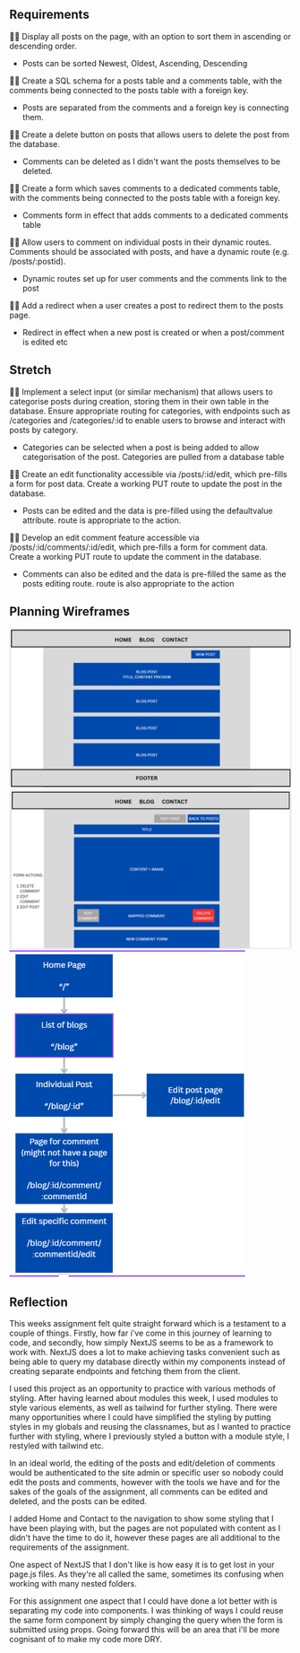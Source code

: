 ## Requirements

🎯✅ Display all posts on the page, with an option to sort them in ascending or descending order.

- Posts can be sorted Newest, Oldest, Ascending, Descending

🎯✅ Create a SQL schema for a posts table and a comments table, with the comments being connected to the posts table with a foreign key.

- Posts are separated from the comments and a foreign key is connecting them.

🎯✅ Create a delete button on posts that allows users to delete the post from the database.

- Comments can be deleted as I didn't want the posts themselves to be deleted.

🎯✅ Create a form which saves comments to a dedicated comments table, with the comments being connected to the posts table with a foreign key.

- Comments form in effect that adds comments to a dedicated comments table

🎯✅ Allow users to comment on individual posts in their dynamic routes. Comments should be associated with posts, and have a dynamic route (e.g. /posts/:postid).

- Dynamic routes set up for user comments and the comments link to the post

🎯✅ Add a redirect when a user creates a post to redirect them to the posts page.

- Redirect in effect when a new post is created or when a post/comment is edited etc

## Stretch

🏹✅ Implement a select input (or similar mechanism) that allows users to categorise posts during creation, storing them in their own table in the database. Ensure appropriate routing for categories, with endpoints such as /categories and /categories/:id to enable users to browse and interact with posts by category.

- Categories can be selected when a post is being added to allow categorisation of the post. Categories are pulled from a database table

🏹✅ Create an edit functionality accessible via /posts/:id/edit, which pre-fills a form for post data. Create a working PUT route to update the post in the database.

- Posts can be edited and the data is pre-filled using the defaultvalue attribute. route is appropriate to the action.

🏹✅ Develop an edit comment feature accessible via /posts/:id/comments/:id/edit, which pre-fills a form for comment data. Create a working PUT route to update the comment in the database.

- Comments can also be edited and the data is pre-filled the same as the posts editing route. route is also appropriate to the action

## Planning Wireframes

![List of blogs](blog-page.png)
![Blog post page](blog-post-page.png)
![Route map](route-map.png)

## Reflection

This weeks assignment felt quite straight forward which is a testament to a couple of things. Firstly, how far i've come in this journey of learning to code, and secondly, how simply NextJS seems to be as a framework to work with. NextJS does a lot to make achieving tasks convenient such as being able to query my database directly within my components instead of creating separate endpoints and fetching them from the client.

I used this project as an opportunity to practice with various methods of styling. After having learned about modules this week, I used modules to style various elements, as well as tailwind for further styling. There were many opportunities where I could have simplified the styling by putting styles in my globals and reusing the classnames, but as I wanted to practice further with styling, where I previously styled a button with a module style, I restyled with tailwind etc.

In an ideal world, the editing of the posts and edit/deletion of comments would be authenticated to the site admin or specific user so nobody could edit the posts and comments, however with the tools we have and for the sakes of the goals of the assignment, all comments can be edited and deleted, and the posts can be edited.

I added Home and Contact to the navigation to show some styling that I have been playing with, but the pages are not populated with content as I didn't have the time to do it, however these pages are all additional to the requirements of the assignment.

One aspect of NextJS that I don't like is how easy it is to get lost in your page.js files. As they're all called the same, sometimes its confusing when working with many nested folders.

For this assignment one aspect that I could have done a lot better with is separating my code into components. I was thinking of ways I could reuse the same form component by simply changing the query when the form is submitted using props. Going forward this will be an area that i'll be more cognisant of to make my code more DRY.
